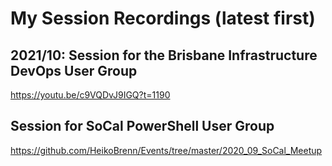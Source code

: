 # My Session Recordings (latest first)
## 2021/10: Session for the Brisbane Infrastructure DevOps User Group
https://youtu.be/c9VQDvJ9IGQ?t=1190

## Session for SoCal PowerShell User Group
https://github.com/HeikoBrenn/Events/tree/master/2020_09_SoCal_Meetup
